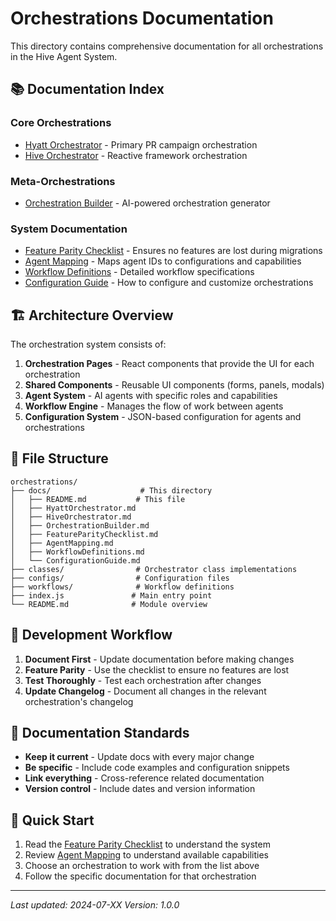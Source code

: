 # Orchestrations Documentation

This directory contains comprehensive documentation for all orchestrations in the Hive Agent System.

## 📚 Documentation Index

### Core Orchestrations

- [Hyatt Orchestrator](./HyattOrchestrator.md) - Primary PR campaign orchestration
- [Hive Orchestrator](./HiveOrchestrator.md) - Reactive framework orchestration

### Meta-Orchestrations

- [Orchestration Builder](./OrchestrationBuilder.md) - AI-powered orchestration generator

### System Documentation

- [Feature Parity Checklist](./FeatureParityChecklist.md) - Ensures no features are lost during migrations
- [Agent Mapping](./AgentMapping.md) - Maps agent IDs to configurations and capabilities
- [Workflow Definitions](./WorkflowDefinitions.md) - Detailed workflow specifications
- [Configuration Guide](./ConfigurationGuide.md) - How to configure and customize orchestrations

## 🏗️ Architecture Overview

The orchestration system consists of:

1. **Orchestration Pages** - React components that provide the UI for each orchestration
2. **Shared Components** - Reusable UI components (forms, panels, modals)
3. **Agent System** - AI agents with specific roles and capabilities
4. **Workflow Engine** - Manages the flow of work between agents
5. **Configuration System** - JSON-based configuration for agents and orchestrations

## 📁 File Structure

```
orchestrations/
├── docs/                    # This directory
│   ├── README.md           # This file
│   ├── HyattOrchestrator.md
│   ├── HiveOrchestrator.md
│   ├── OrchestrationBuilder.md
│   ├── FeatureParityChecklist.md
│   ├── AgentMapping.md
│   ├── WorkflowDefinitions.md
│   └── ConfigurationGuide.md
├── classes/                # Orchestrator class implementations
├── configs/                # Configuration files
├── workflows/              # Workflow definitions
├── index.js               # Main entry point
└── README.md              # Module overview
```

## 🔄 Development Workflow

1. **Document First** - Update documentation before making changes
2. **Feature Parity** - Use the checklist to ensure no features are lost
3. **Test Thoroughly** - Test each orchestration after changes
4. **Update Changelog** - Document all changes in the relevant orchestration's changelog

## 📝 Documentation Standards

- **Keep it current** - Update docs with every major change
- **Be specific** - Include code examples and configuration snippets
- **Link everything** - Cross-reference related documentation
- **Version control** - Include dates and version information

## 🚀 Quick Start

1. Read the [Feature Parity Checklist](./FeatureParityChecklist.md) to understand the system
2. Review [Agent Mapping](./AgentMapping.md) to understand available capabilities
3. Choose an orchestration to work with from the list above
4. Follow the specific documentation for that orchestration

---

_Last updated: 2024-07-XX_
_Version: 1.0.0_

